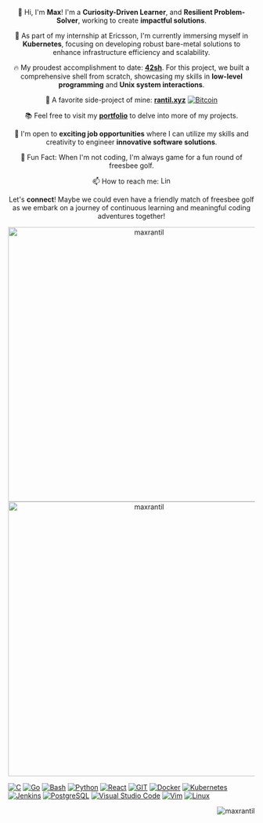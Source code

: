 <p align="center">
  👋 Hi, I'm <b>Max</b>! I'm a <b>Curiosity-Driven Learner</b>, and <b>Resilient Problem-Solver</b>, working to create <b>impactful solutions</b>.
</p>

<p align="center">
  🌱 As part of my internship at Ericsson, I'm currently immersing myself in <b>Kubernetes</b>, focusing on developing robust bare-metal solutions to enhance infrastructure efficiency and scalability.
</p>

<p align="center">
  🔥 My proudest accomplishment to date: <a href="https://github.com/maxrantil/42sh" target="_blank"><b>42sh</b></a>. For this project, we built a comprehensive shell from scratch, showcasing my skills in <b>low-level programming</b> and <b>Unix system interactions</b>.
</p>

<p align="center">
  🔭 A favorite side-project of mine: <a href="https://rantil.xyz" target="_blank"><b>rantil.xyz</b></a>
  <a href=""><img src="https://img.shields.io/badge/-000?&logo=bitcoin" alt="Bitcoin"></a>
</p>

<p align="center">
  📚 Feel free to visit my <a href="https://maxrantil.github.io" target="_blank"><b>portfolio</b></a> to delve into more of my projects.
</p>

<p align="center">
  🤝 I'm open to <b>exciting job opportunities</b> where I can utilize my skills and creativity to engineer <b>innovative software solutions</b>.
</p>

<p align="center">
  🎯 Fun Fact: When I'm not coding, I'm always game for a fun round of freesbee golf.
</p>

<p align="center">
  📫 How to reach me: <a href="https://www.linkedin.com/mwlite/in/max-rantil-b5b1701a5" target="_blank">
    <img src="https://raw.githubusercontent.com/rahuldkjain/github-profile-readme-generator/master/src/images/icons/Social/linked-in-alt.svg"
         alt="LinkedIn" height="15" width="20">
  </a>
</p>

<p align="center">
  Let's <b>connect</b>! Maybe we could even have a friendly match of freesbee golf as we embark on a journey of continuous learning and meaningful coding adventures together!
</p>


<p align="center">
<img src="https://github-readme-stats.vercel.app/api/top-langs?username=maxrantil&show_icons=true&theme=react&locale=en&layout=compact" alt="maxrantil" style="height: 14vh"/>
<img src="https://github-readme-stats.vercel.app/api?username=maxrantil&show_icons=true&theme=react&locale=en" alt="maxrantil" style="height: 14vh"/>
</p>



 
<div>
 
<a href=""> ![C](https://img.shields.io/badge/-C-000?&logo=C)</a>
<a href=""> ![Go](https://img.shields.io/badge/-Go-000?&logo=Go)</a>
<a href=""> ![Bash](https://img.shields.io/badge/-Bash-000?&logo=gnu-bash)</a>
<a href=""> ![Python](https://img.shields.io/badge/-Python-000?&logo=python)</a>
<a href=""> ![React](https://img.shields.io/badge/-React-000?&logo=React)</a>
<a href=""> ![GIT](https://img.shields.io/badge/-GIT-000?&logo=GIT)</a>
<a href=""> ![Docker](https://img.shields.io/badge/-Docker-000?&logo=docker)</a>
<a href=""> ![Kubernetes](https://img.shields.io/badge/-Kubernetes-000?&logo=kubernetes)</a>
<a href=""> ![Jenkins](https://img.shields.io/badge/-Jenkins-000?&logo=Jenkins)</a>
<a href=""> ![PostgreSQL](https://img.shields.io/badge/-PostgreSQL-000?&logo=PostgreSQL)</a>
<a href=""> ![Visual Studio Code](https://img.shields.io/badge/-Visual%20Studio%20Code-000?&logo=Visual-Studio-Code)</a>
<a href=""> ![Vim](https://img.shields.io/badge/-Vim-000?&logo=Vim)</a>
<a href=""> ![Linux](https://img.shields.io/badge/-Linux-000?&logo=Linux)</a>
 
 <img align="right" src="https://komarev.com/ghpvc/?username=maxrantil&label=views&color=0e75b6&style=flat" alt="maxrantil"/>

</div>
